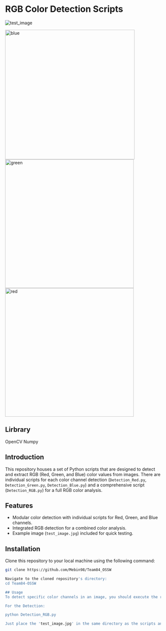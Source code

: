# RGB Color Detection Scripts

![test_image](https://github.com/Mebin98/Team84_OSSW/assets/121173175/de38b194-02b1-478a-8701-2af9f53ce9e5)

<img width="419" alt="blue" src="https://github.com/Mebin98/Team84_OSSW/assets/121173175/315acea3-5845-4fc6-9960-894d37c5d7fc">
<img width="416" alt="green" src="https://github.com/Mebin98/Team84_OSSW/assets/121173175/44fe0150-899c-42c0-8e6b-fd11b3beb31e">
<img width="416" alt="red" src="https://github.com/Mebin98/Team84_OSSW/assets/121173175/9bf016b7-3e4b-46aa-9381-a048a5b9d086">

## Lirbrary

OpenCV
Numpy

## Introduction

This repository houses a set of Python scripts that are designed to detect and extract RGB (Red, Green, and Blue) color values from images. There are individual scripts for each color channel detection (`Detection_Red.py`, `Detection_Green.py`, `Detection_Blue.py`) and a comprehensive script (`Detection_RGB.py`) for a full RGB color analysis.

## Features

- Modular color detection with individual scripts for Red, Green, and Blue channels.
- Integrated RGB detection for a combined color analysis.
- Example image (`test_image.jpg`) included for quick testing.

## Installation

Clone this repository to your local machine using the following command:

```bash
git clone https://github.com/Mebin98/Team84_OSSW

Navigate to the cloned repository's directory:
cd Team84-OSSW

## Usage
To detect specific color channels in an image, you should execute the relevant script with the image file as an argument. You can use the 'test_image.jpg' provided in the same directory, or you can replace it with the path to your desired image.

For the Detection:

python Detection_RGB.py

Just place the 'test_image.jpg' in the same directory as the scripts and run the desired detection script.
